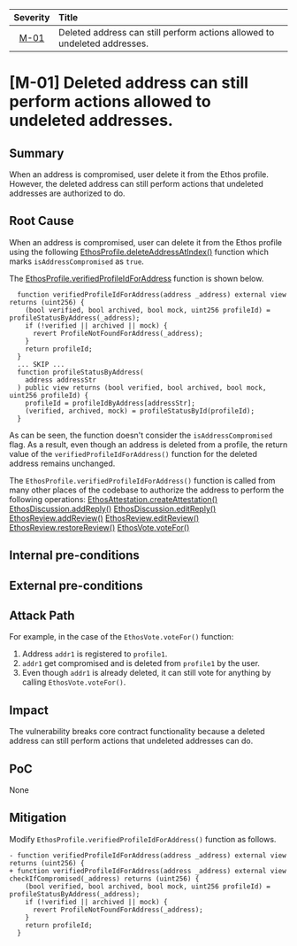 | Severity | Title | 
|:--:|:---|
| [M-01](#m-01-deleted-address-can-still-perform-actions-allowed-to-undeleted-addresses) | Deleted address can still perform actions allowed to undeleted addresses. |


# [M-01] Deleted address can still perform actions allowed to undeleted addresses.
## Summary
When an address is compromised, user delete it from the Ethos profile. However, the deleted address can still perform actions that undeleted addresses are authorized to do.

## Root Cause
When an address is compromised, user can delete it from the Ethos profile using the following [EthosProfile.deleteAddressAtIndex()](https://github.com/sherlock-audit/2024-10-ethos-network/blob/main/ethos/packages/contracts/contracts/EthosProfile.sol#L415-L438) function which marks `isAddressCompromised` as `true`.

The [EthosProfile.verifiedProfileIdForAddress](https://github.com/sherlock-audit/2024-10-ethos-network/blob/main/ethos/packages/contracts/contracts/EthosProfile.sol#L568-L574) function is shown below.
```solidity
  function verifiedProfileIdForAddress(address _address) external view returns (uint256) {
    (bool verified, bool archived, bool mock, uint256 profileId) = profileStatusByAddress(_address);
    if (!verified || archived || mock) {
      revert ProfileNotFoundForAddress(_address);
    }
    return profileId;
  }
  ... SKIP ...
  function profileStatusByAddress(
    address addressStr
  ) public view returns (bool verified, bool archived, bool mock, uint256 profileId) {
    profileId = profileIdByAddress[addressStr];
    (verified, archived, mock) = profileStatusById(profileId);
  }
```
As can be seen, the function doesn't consider the `isAddressCompromised` flag. As a result, even though an address is deleted from a profile, the return value of the `verifiedProfileIdForAddress()` function for the deleted address remains unchanged.

The `EthosProfile.verifiedProfileIdForAddress()` function is called from many other places of the codebase to authorize the address to perform the following operations:
[EthosAttestation.createAttestation()](https://github.com/sherlock-audit/2024-10-ethos-network/blob/main/ethos/packages/contracts/contracts/EthosAttestation.sol#L228)
[EthosDiscussion.addReply()](https://github.com/sherlock-audit/2024-10-ethos-network/blob/main/ethos/packages/contracts/contracts/EthosDiscussion.sol#L113)
[EthosDiscussion.editReply()](https://github.com/sherlock-audit/2024-10-ethos-network/blob/main/ethos/packages/contracts/contracts/EthosDiscussion.sol#L160)
[EthosReview.addReview()](https://github.com/sherlock-audit/2024-10-ethos-network/blob/main/ethos/packages/contracts/contracts/EthosReview.sol#L199)
[EthosReview.editReview()](https://github.com/sherlock-audit/2024-10-ethos-network/blob/main/ethos/packages/contracts/contracts/EthosReview.sol#L267)
[EthosReview.restoreReview()](https://github.com/sherlock-audit/2024-10-ethos-network/blob/main/ethos/packages/contracts/contracts/EthosReview.sol#L314)
[EthosVote.voteFor()](https://github.com/sherlock-audit/2024-10-ethos-network/blob/main/ethos/packages/contracts/contracts/EthosVote.sol#L149)

## Internal pre-conditions

## External pre-conditions

## Attack Path
For example, in the case of the `EthosVote.voteFor()` function:
1. Address `addr1` is registered to `profile1`.
2. `addr1` get compromised and is deleted from `profile1` by the user.
3. Even though `addr1` is already deleted, it can still vote for anything by calling `EthosVote.voteFor()`.

## Impact
The vulnerability breaks core contract functionality because a deleted address can still perform actions that undeleted addresses can do.

## PoC
None

## Mitigation
Modify `EthosProfile.verifiedProfileIdForAddress()` function as follows.
```solidity
- function verifiedProfileIdForAddress(address _address) external view returns (uint256) {
+ function verifiedProfileIdForAddress(address _address) external view checkIfCompromised(_address) returns (uint256) {
    (bool verified, bool archived, bool mock, uint256 profileId) = profileStatusByAddress(_address);
    if (!verified || archived || mock) {
      revert ProfileNotFoundForAddress(_address);
    }
    return profileId;
  }
```
